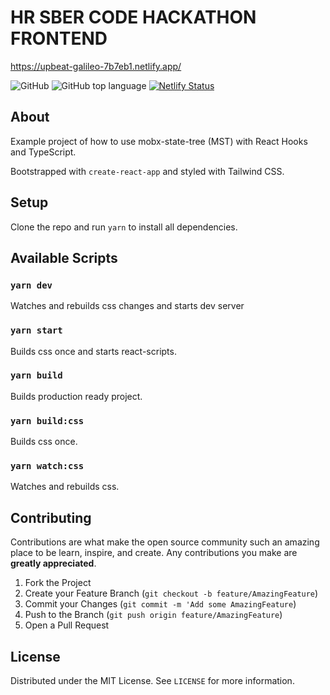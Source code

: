 # HR SBER CODE HACKATHON FRONTEND

https://upbeat-galileo-7b7eb1.netlify.app/

![GitHub](https://img.shields.io/github/license/impulse/react-hooks-mobx-state-tree)
<img alt="GitHub top language" src="https://img.shields.io/github/languages/top/impulse/react-hooks-mobx-state-tree.svg">
[![Netlify Status](https://api.netlify.com/api/v1/badges/9fdf8242-ea63-4e5e-82d9-7eecd1da42bb/deploy-status)](https://app.netlify.com/sites/upbeat-galileo-7b7eb1/deploys)

## About

Example project of how to use mobx-state-tree (MST) with React Hooks and TypeScript.

Bootstrapped with `create-react-app` and styled with Tailwind CSS.

## Setup

Clone the repo and run `yarn` to install all dependencies.

## Available Scripts

### `yarn dev`

Watches and rebuilds css changes and starts dev server<br>

### `yarn start`

Builds css once and starts react-scripts.<br>

### `yarn build`

Builds production ready project.<br>

### `yarn build:css`

Builds css once.<br>

### `yarn watch:css`

Watches and rebuilds css.<br>

## Contributing

Contributions are what make the open source community such an amazing place to be learn, inspire, and create. Any contributions you make are **greatly appreciated**.

1. Fork the Project
2. Create your Feature Branch (`git checkout -b feature/AmazingFeature`)
3. Commit your Changes (`git commit -m 'Add some AmazingFeature`)
4. Push to the Branch (`git push origin feature/AmazingFeature`)
5. Open a Pull Request

## License

Distributed under the MIT License. See `LICENSE` for more information.
